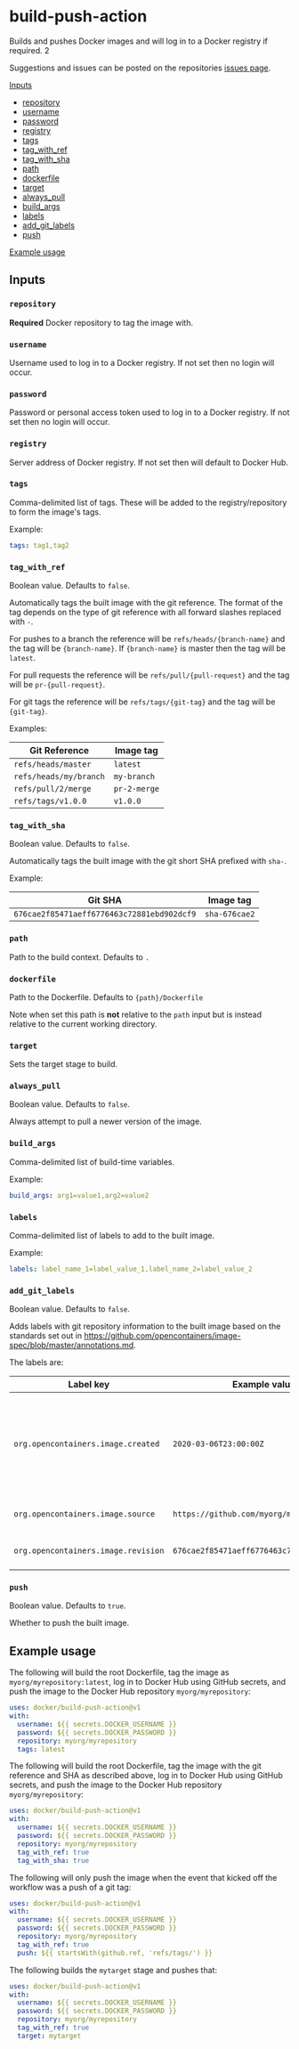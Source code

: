# build-push-action

Builds and pushes Docker images and will log in to a Docker registry if required. 2

Suggestions and issues can be posted on the repositories [issues page](https://github.com/docker/build-push-action/issues).

[Inputs](#Inputs)
* [repository](#repository)
* [username](#username)
* [password](#password)
* [registry](#registry)
* [tags](#tags)
* [tag_with_ref](#tag_with_ref)
* [tag_with_sha](#tag_with_sha)
* [path](#path)
* [dockerfile](#dockerfile)
* [target](#target)
* [always_pull](#always_pull)
* [build_args](#build_args)
* [labels](#labels)
* [add_git_labels](#add_git_labels)
* [push](#push)

[Example usage](#Example-usage)

## Inputs

### `repository`

**Required** Docker repository to tag the image with.

### `username`

Username used to log in to a Docker registry. If not set then no login will occur.

### `password`

Password or personal access token used to log in to a Docker registry. If not set then no login will occur.

### `registry`

Server address of Docker registry. If not set then will default to Docker Hub.

### `tags`

Comma-delimited list of tags. These will be added to the registry/repository to form the image's tags.

Example:

```yaml
tags: tag1,tag2
```

### `tag_with_ref`

Boolean value. Defaults to `false`.

Automatically tags the built image with the git reference. The format of the tag depends on the type of git reference with all forward slashes replaced with `-`.

For pushes to a branch the reference will be `refs/heads/{branch-name}` and the tag will be `{branch-name}`. If `{branch-name}` is master then the tag will be `latest`.

For pull requests the reference will be `refs/pull/{pull-request}` and the tag will be `pr-{pull-request}`.

For git tags the reference will be `refs/tags/{git-tag}` and the tag will be `{git-tag}`.

Examples:

|Git Reference|Image tag|
|---|---|
|`refs/heads/master`|`latest`|
|`refs/heads/my/branch`|`my-branch`|
|`refs/pull/2/merge`|`pr-2-merge`|
|`refs/tags/v1.0.0`|`v1.0.0`|

### `tag_with_sha`

Boolean value. Defaults to `false`.

Automatically tags the built image with the git short SHA prefixed with `sha-`.

Example:

|Git SHA|Image tag|
|---|---|
|`676cae2f85471aeff6776463c72881ebd902dcf9`|`sha-676cae2`|

### `path`

Path to the build context. Defaults to `.`

### `dockerfile`

Path to the Dockerfile. Defaults to `{path}/Dockerfile`

Note when set this path is **not** relative to the `path` input but is instead relative to the current working directory.

### `target`

Sets the target stage to build.

### `always_pull`

Boolean value. Defaults to `false`.

Always attempt to pull a newer version of the image.

### `build_args`

Comma-delimited list of build-time variables.

Example:

```yaml
build_args: arg1=value1,arg2=value2
```

### `labels`

Comma-delimited list of labels to add to the built image.

Example:

```yaml
labels: label_name_1=label_value_1,label_name_2=label_value_2
```

### `add_git_labels`

Boolean value. Defaults to `false`.

Adds labels with git repository information to the built image based on the standards set out in https://github.com/opencontainers/image-spec/blob/master/annotations.md.

The labels are:

|Label key|Example value|Description|
|---|---|---|
|`org.opencontainers.image.created`|`2020-03-06T23:00:00Z`|Date and time on which the image was built (string, date-time as defined by RFC 3339).|
|`org.opencontainers.image.source`|`https://github.com/myorg/myrepository`|URL to the GitHub repository.|
|`org.opencontainers.image.revision`|`676cae2f85471aeff6776463c72881ebd902dcf9`|The full git SHA of this commit.|


### `push`

Boolean value. Defaults to `true`.

Whether to push the built image.

## Example usage

The following will build the root Dockerfile, tag the image as `myorg/myrepository:latest`, log in to Docker Hub using GitHub secrets, and push the image to the Docker Hub repository `myorg/myrepository`:

```yaml
uses: docker/build-push-action@v1
with:
  username: ${{ secrets.DOCKER_USERNAME }}
  password: ${{ secrets.DOCKER_PASSWORD }}
  repository: myorg/myrepository
  tags: latest
```

The following will build the root Dockerfile, tag the image with the git reference and SHA as described above, log in to Docker Hub using GitHub secrets, and push the image to the Docker Hub repository `myorg/myrepository`:

```yaml
uses: docker/build-push-action@v1
with:
  username: ${{ secrets.DOCKER_USERNAME }}
  password: ${{ secrets.DOCKER_PASSWORD }}
  repository: myorg/myrepository
  tag_with_ref: true
  tag_with_sha: true
```

The following will only push the image when the event that kicked off the workflow was a push of a git tag:

```yaml
uses: docker/build-push-action@v1
with:
  username: ${{ secrets.DOCKER_USERNAME }}
  password: ${{ secrets.DOCKER_PASSWORD }}
  repository: myorg/myrepository
  tag_with_ref: true
  push: ${{ startsWith(github.ref, 'refs/tags/') }}
```

The following builds the `mytarget` stage and pushes that:
 
```yaml
uses: docker/build-push-action@v1
with:
  username: ${{ secrets.DOCKER_USERNAME }}
  password: ${{ secrets.DOCKER_PASSWORD }}
  repository: myorg/myrepository
  tag_with_ref: true
  target: mytarget
```
